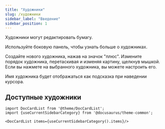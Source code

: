```yaml
---
title: "Художники"
slug: /художники
sidebar_label: "Введение"
sidebar_position: 1
---
```



Художники могут редактировать бумагу.

Используйте боковую панель, чтобы узнать больше о художниках.

Создайте нового художника, нажав на значок "плюс". Измените порядок художника, перетаскивая и изменяя картину, щелкнув мышкой. Если вы нажмете на выбранного художника, вы можете настроить его.

Имя художника будет отображаться как подсказка при наведении курсора.

## Доступные художники

```mdx-code-block
import DocCardList from '@theme/DocCardList';
import {useCurrentSidebarCategory} from '@docusaurus/theme-common';

<DocCardList items={useCurrentSidebarCategory().items}/>
```
